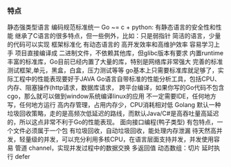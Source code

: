 ###   特点
静态强类型语言
编码规范标准统一
Go ~= c + python:
有静态语言的安全性和性能
继承了C语言的很多特点，但一些例外，比如：只是弱指针
简洁的语言，少量的代码可以实现 框架标准化
有动态语言的 高开发效率和高维护效率
容易学习上手 
项目直接编译成 二进制文件，不依赖其他库，但glibc版本有要求
内置runtime
丰富的标准库，Go目前已经内置了大量的库，特别是网络库非常强大
完善的标准测试框架,单元，黑盒，白盒，压力测试等等
go基本上只需要标准库就足够了，实际工程中的性能表现要好于JAVA
Go语言自带标准的性能分析工具，包括CPU、内存、阻塞操作(http请求，数据库请求，
跨平台编译，如果你写的Go代码不包含cgo，那么就可以做到window系统编译linux的应用
不一定需要IDE，任何地方写，任何地方运行
高内存管理，占用内存少，CPU消耗相对低
Golang 默认一种垃圾回收策略，走的是高频次低延迟的路线，而默认Java/C#是高吞吐量高延迟的，所以这点非常不利于Go的性能表现。
面向接口编程(鸭子类型) 
有包特点，一个文件必须属于一个包
有垃圾回收，自动垃圾回收，能处理内存泄漏
待天然高并发，轻量级的并发，可以充分利用多核CPU，在语言层面支持并发，并发使用容易
管道 channel，实现并发过程中的数据交换
多返回值
动态数组：切片
延时执行 defer
